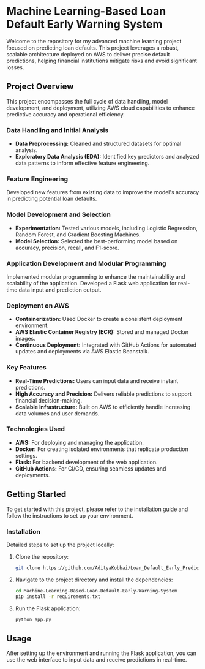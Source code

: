 # Machine Learning-Based Loan Default Early Warning System

Welcome to the repository for my advanced machine learning project focused on predicting loan defaults. This project leverages a robust, scalable architecture deployed on AWS to deliver precise default predictions, helping financial institutions mitigate risks and avoid significant losses.

## Project Overview

This project encompasses the full cycle of data handling, model development, and deployment, utilizing AWS cloud capabilities to enhance predictive accuracy and operational efficiency.

### Data Handling and Initial Analysis

- **Data Preprocessing:** Cleaned and structured datasets for optimal analysis.
- **Exploratory Data Analysis (EDA):** Identified key predictors and analyzed data patterns to inform effective feature engineering.

### Feature Engineering

Developed new features from existing data to improve the model's accuracy in predicting potential loan defaults.

### Model Development and Selection

- **Experimentation:** Tested various models, including Logistic Regression, Random Forest, and Gradient Boosting Machines.
- **Model Selection:** Selected the best-performing model based on accuracy, precision, recall, and F1-score.

### Application Development and Modular Programming

Implemented modular programming to enhance the maintainability and scalability of the application.
Developed a Flask web application for real-time data input and prediction output.

### Deployment on AWS

- **Containerization:** Used Docker to create a consistent deployment environment.
- **AWS Elastic Container Registry (ECR):** Stored and managed Docker images.
- **Continuous Deployment:** Integrated with GitHub Actions for automated updates and deployments via AWS Elastic Beanstalk.

### Key Features

- **Real-Time Predictions:** Users can input data and receive instant predictions.
- **High Accuracy and Precision:** Delivers reliable predictions to support financial decision-making.
- **Scalable Infrastructure:** Built on AWS to efficiently handle increasing data volumes and user demands.

### Technologies Used

- **AWS:** For deploying and managing the application.
- **Docker:** For creating isolated environments that replicate production settings.
- **Flask:** For backend development of the web application.
- **GitHub Actions:** For CI/CD, ensuring seamless updates and deployments.

## Getting Started

To get started with this project, please refer to the installation guide and follow the instructions to set up your environment.

### Installation

Detailed steps to set up the project locally:

1. Clone the repository:
    ```bash
    git clone https://github.com/AdityaKobbai/Loan_Default_Early_Prediction_AWS_Integration
    ```

2. Navigate to the project directory and install the dependencies:
    ```bash
    cd Machine-Learning-Based-Loan-Default-Early-Warning-System
    pip install -r requirements.txt
    ```

3. Run the Flask application:
    ```bash
    python app.py
    ```

## Usage

After setting up the environment and running the Flask application, you can use the web interface to input data and receive predictions in real-time.
